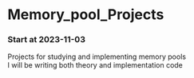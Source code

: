 # Memory_pool_Projects
### Start at 2023-11-03   
 Projects for studying and implementing memory pools  
I will be writing both theory and implementation code